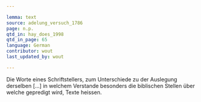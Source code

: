 ```yaml
---

lemma: text
source: adelung_versuch_1786
page: n.p.
qtd_in: hay_does_1998
qtd_in_page: 65
language: German
contributor: wout
last_updated_by: wout

---
```


Die Worte eines Schriftstellers, zum Unterschiede zu der Auslegung derselben […] in welchem Verstande besonders die biblischen Stellen über welche gepredigt wird, Texte heissen.
